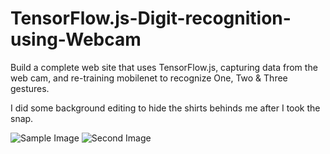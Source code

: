 # TensorFlow.js-Digit-recognition-using-Webcam
Build a complete web site that uses TensorFlow.js, capturing data from the web cam, and re-training mobilenet to recognize One, Two &amp; Three gestures.

I did some background editing to hide the shirts behinds me after I took the snap.

![Sample Image](https://github.com/AasaiAlangaram/TensorFlow.js-Digit-recognition-using-Webcam/blob/master/Image/TwoSnip.png)
![Second Image](https://github.com/AasaiAlangaram/TensorFlow.js-Digit-recognition-using-Webcam/blob/master/Image/threesnip.png)
